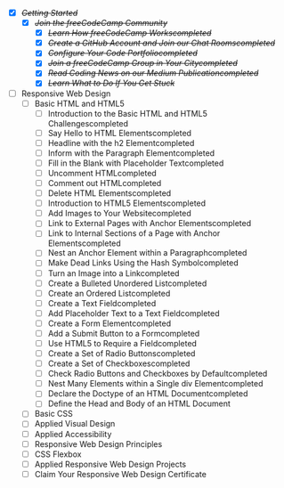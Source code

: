 * [X] ~~*Getting Started*~~
	* [X] ~~*Join the freeCodeCamp Community*~~
		* [X] ~~*Learn How freeCodeCamp Workscompleted*~~
		* [X] ~~*Create a GitHub Account and Join our Chat Roomscompleted*~~
		* [X] ~~*Configure Your Code Portfoliocompleted*~~
		* [X] ~~*Join a freeCodeCamp Group in Your Citycompleted*~~
		* [X] ~~*Read Coding News on our Medium Publicationcompleted*~~
		* [X] ~~*Learn What to Do If You Get Stuck*~~
* [ ] Responsive Web Design
	* [ ] Basic HTML and HTML5
		* [ ] Introduction to the Basic HTML and HTML5 Challengescompleted
		* [ ] Say Hello to HTML Elementscompleted
		* [ ] Headline with the h2 Elementcompleted
		* [ ] Inform with the Paragraph Elementcompleted
		* [ ] Fill in the Blank with Placeholder Textcompleted
		* [ ] Uncomment HTMLcompleted
		* [ ] Comment out HTMLcompleted
		* [ ] Delete HTML Elementscompleted
		* [ ] Introduction to HTML5 Elementscompleted
		* [ ] Add Images to Your Websitecompleted
		* [ ] Link to External Pages with Anchor Elementscompleted
		* [ ] Link to Internal Sections of a Page with Anchor Elementscompleted
		* [ ] Nest an Anchor Element within a Paragraphcompleted
		* [ ] Make Dead Links Using the Hash Symbolcompleted
		* [ ] Turn an Image into a Linkcompleted
		* [ ] Create a Bulleted Unordered Listcompleted
		* [ ] Create an Ordered Listcompleted
		* [ ] Create a Text Fieldcompleted
		* [ ] Add Placeholder Text to a Text Fieldcompleted
		* [ ] Create a Form Elementcompleted
		* [ ] Add a Submit Button to a Formcompleted
		* [ ] Use HTML5 to Require a Fieldcompleted
		* [ ] Create a Set of Radio Buttonscompleted
		* [ ] Create a Set of Checkboxescompleted
		* [ ] Check Radio Buttons and Checkboxes by Defaultcompleted
		* [ ] Nest Many Elements within a Single div Elementcompleted
		* [ ] Declare the Doctype of an HTML Documentcompleted
		* [ ] Define the Head and Body of an HTML Document
	* [ ] Basic CSS
	* [ ] Applied Visual Design
	* [ ] Applied Accessibility
	* [ ] Responsive Web Design Principles
	* [ ] CSS Flexbox
	* [ ] Applied Responsive Web Design Projects
	* [ ] Claim Your Responsive Web Design Certificate
